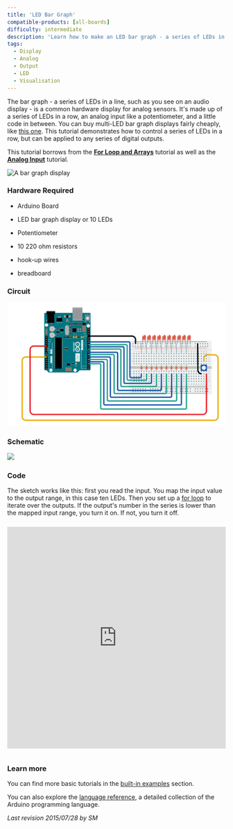 ```yaml
---
title: 'LED Bar Graph'
compatible-products: [all-boards]
difficulty: intermediate
description: 'Learn how to make an LED bar graph - a series of LEDs in a line.'
tags: 
  - Display
  - Analog
  - Output
  - LED
  - Visualisation
---
```


The bar graph - a series of LEDs in a line, such as you see on an audio display - is a common hardware display for analog sensors.  It's made up of a series of LEDs in a row, an analog input like a potentiometer, and a little code in between.  You can  buy multi-LED bar graph displays fairly cheaply, like [this one](https://www.digikey.com/en/products/detail/everlight-electronics-co-ltd/MV54164/2675674).  This tutorial demonstrates how to control a series of LEDs in a row, but can be applied to any series of digital outputs.

This tutorial borrows from the [**For Loop and Arrays**](https://www.arduino.cc/en/Tutorial/Loop) tutorial as well as the [**Analog Input**](/built-in-examples/analog/AnalogInput) tutorial.

![A bar graph display](http://media.digikey.com/photos/Lite%20On%20Photos/LITE-ON%20INC-%20LTA-1000G.jpg)

### Hardware Required

- Arduino Board

- LED bar graph display or 10 LEDs
- Potentiometer

- 10 220 ohm resistors

- hook-up wires

- breadboard

### Circuit



![](assets/circuit.png)



### Schematic



![](assets/schematic.png)

### Code

The sketch works like this:  first you read the input.  You map the input value to the output range, in this case ten LEDs.  Then you set up a [for loop](https://www.arduino.cc/en/Tutorial/Loop) to iterate over the outputs.  If the output's number in the series is lower than the mapped input range, you turn it on.  If not, you turn it off.

<iframe src='https://create.arduino.cc/example/builtin/07.Display%5CbarGraph/barGraph/preview?embed&snippet' style='height:510px;width:100%;margin:10px 0' frameborder='0'></iframe>

### Learn more

You can find more basic tutorials in the [built-in examples](/built-in-examples) section.

You can also explore the [language reference](https://www.arduino.cc/reference/en/), a detailed collection of the Arduino programming language.

*Last revision 2015/07/28 by SM*